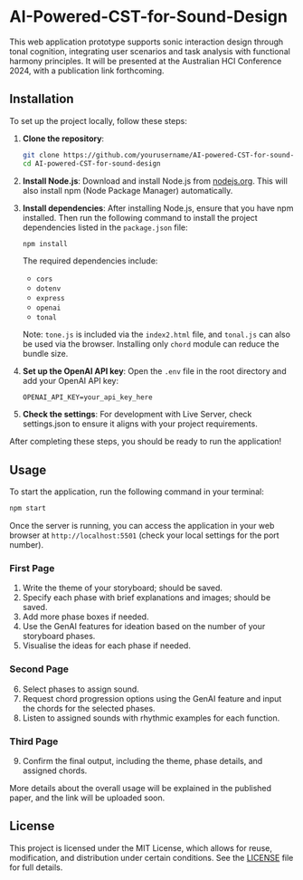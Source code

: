 # AI-Powered-CST-for-Sound-Design


This web application prototype supports sonic interaction design through tonal cognition, integrating user scenarios and task analysis with functional harmony principles. It will be presented at the Australian HCI Conference 2024, with a publication link forthcoming.


## Installation

To set up the project locally, follow these steps:


1. **Clone the repository**:
   ```bash
   git clone https://github.com/yourusername/AI-powered-CST-for-sound-design.git
   cd AI-powered-CST-for-sound-design
   ```


2. **Install Node.js**:
   Download and install Node.js from [nodejs.org](https://nodejs.org/). This will also install npm (Node Package Manager) automatically.


3. **Install dependencies**:
   After installing Node.js, ensure that you have npm installed. Then run the following command to install the project dependencies listed in the `package.json` file:
   ```bash
   npm install
   ```


   The required dependencies include:
   - `cors`
   - `dotenv`
   - `express`
   - `openai`
   - `tonal`


   Note: `tone.js` is included via the `index2.html` file, and `tonal.js` can also be used via the browser. Installing only `chord` module can reduce the bundle size.


4. **Set up the OpenAI API key**:
   Open the `.env` file in the root directory and add your OpenAI API key:
   ```
   OPENAI_API_KEY=your_api_key_here
   ```


5. **Check the settings**:
   For development with Live Server, check settings.json to ensure it aligns with your project requirements.


After completing these steps, you should be ready to run the application!


## Usage


To start the application, run the following command in your terminal:


```bash
npm start
```


Once the server is running, you can access the application in your web browser at `http://localhost:5501` (check your local settings for the port number).


### First Page
1. Write the theme of your storyboard; should be saved.
2. Specify each phase with brief explanations and images; should be saved.
3. Add more phase boxes if needed.
4. Use the GenAI features for ideation based on the number of your storyboard phases.
5. Visualise the ideas for each phase if needed.


### Second Page
6. Select phases to assign sound.
7. Request chord progression options using the GenAI feature and input the chords for the selected phases.
8. Listen to assigned sounds with rhythmic examples for each function.


### Third Page
9. Confirm the final output, including the theme, phase details, and assigned chords.


More details about the overall usage will be explained in the published paper, and the link will be uploaded soon.


## License


This project is licensed under the MIT License, which allows for reuse, modification, and distribution under certain conditions. See the [LICENSE](LICENSE) file for full details.
